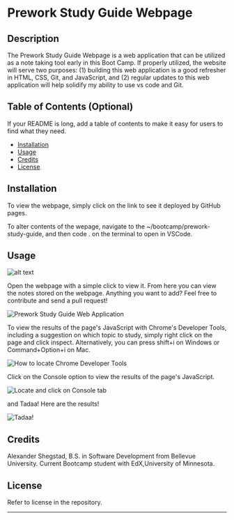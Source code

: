 # Prework Study Guide Webpage

## Description

The Prework Study Guide Webpage is a web application that can be utilized as a note taking tool early in this Boot Camp. If properly utilized, the website will serve two purposes: (1) building this web application is a good refresher in HTML, CSS, Git, and JavaScript, and (2) regular updates to this web application will help solidify my ability to use vs code and Git.

## Table of Contents (Optional)

If your README is long, add a table of contents to make it easy for users to find what they need.

- [Installation](#installation)
- [Usage](#usage)
- [Credits](#credits)
- [License](#license)

## Installation

To view the webpage, simply click on the link to see it deployed by GitHub pages. 

To alter contents of the wepage, navigate to the ~/bootcamp/prework-study-guide, and then code . on the terminal to open in VSCode. 

## Usage

![alt text](assets/images/screenshot.png)

Open the webpage with a simple click to view it. From here you can view the notes stored on the webpage. Anything you want to add? Feel free to contribute and send a pull request!

![Prework Study Guide Web Application](assets/images/PreworkStudyguide1.png)

To view the results of the page's JavaScript with Chrome's Developer Tools, including a suggestion on which topic to study, simply right click on the page and click inspect. Alternatively, you can press shift+i on Windows or Command+Option+i on Mac.

![How to locate Chrome Developer Tools](assets/images/PreworkStudyGuide2.png)

Click on the Console option to view the results of the page's JavaScript.

![Locate and click on Console tab](assets/images/PreworkStudyGuide3.png)

and Tadaa! Here are the results!

![Tadaa!](assets/images/PreworkStudyGuide4.png)

## Credits

Alexander Shegstad, B.S. in Software Development from Bellevue University.
Current Bootcamp student with EdX,University of Minnesota.

## License

Refer to license in the repository.

---
